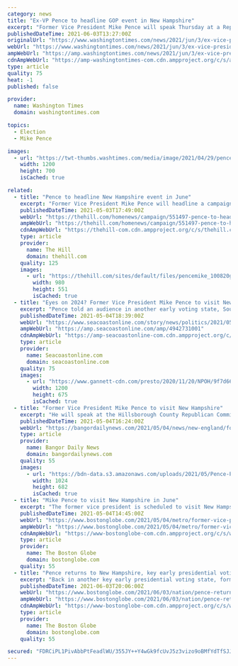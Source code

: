 ```yaml
---
category: news
title: "Ex-VP Pence to headline GOP event in New Hampshire"
excerpt: "Former Vice President Mike Pence will speak Thursday at a Republican fundraising dinner in New Hampshire, fueling speculation about a 2024 bid."
publishedDateTime: 2021-06-03T13:27:00Z
originalUrl: "https://www.washingtontimes.com/news/2021/jun/3/ex-vice-president-mike-pence-to-headline-gop-event/"
webUrl: "https://www.washingtontimes.com/news/2021/jun/3/ex-vice-president-mike-pence-to-headline-gop-event/"
ampWebUrl: "https://amp.washingtontimes.com/news/2021/jun/3/ex-vice-president-mike-pence-to-headline-gop-event/"
cdnAmpWebUrl: "https://amp-washingtontimes-com.cdn.ampproject.org/c/s/amp.washingtontimes.com/news/2021/jun/3/ex-vice-president-mike-pence-to-headline-gop-event/"
type: article
quality: 75
heat: -1
published: false

provider:
  name: Washington Times
  domain: washingtontimes.com

topics:
  - Election
  - Mike Pence

images:
  - url: "https://twt-thumbs.washtimes.com/media/image/2021/04/29/pence_palmetto_family_council_03238_c0-0-4078-2378_s1200x700.jpg?dcbc3518889d8f3c3cee918b44afabe6930c4985"
    width: 1200
    height: 700
    isCached: true

related:
  - title: "Pence to headline New Hampshire event in June"
    excerpt: "Former Vice President Mike Pence will headline a campaign event in New Hampshire next month, fueling speculation that he may run for the White House."
    publishedDateTime: 2021-05-03T17:49:00Z
    webUrl: "https://thehill.com/homenews/campaign/551497-pence-to-headline-new-hampshire-event-in-june"
    ampWebUrl: "https://thehill.com/homenews/campaign/551497-pence-to-headline-new-hampshire-event-in-june?amp"
    cdnAmpWebUrl: "https://thehill-com.cdn.ampproject.org/c/s/thehill.com/homenews/campaign/551497-pence-to-headline-new-hampshire-event-in-june?amp"
    type: article
    provider:
      name: The Hill
      domain: thehill.com
    quality: 125
    images:
      - url: "https://thehill.com/sites/default/files/pencemike_100820getty.jpg"
        width: 980
        height: 551
        isCached: true
  - title: "Eyes on 2024? Former Vice President Mike Pence to visit New Hampshire"
    excerpt: "Pence told an audience in another early voting state, South Carolina, that he will spend the coming months \"pushing back on the liberal agenda.\""
    publishedDateTime: 2021-05-04T18:39:00Z
    webUrl: "https://www.seacoastonline.com/story/news/politics/2021/05/04/former-vice-president-mike-pence-visit-new-hampshire-2024/4942731001/"
    ampWebUrl: "https://amp.seacoastonline.com/amp/4942731001"
    cdnAmpWebUrl: "https://amp-seacoastonline-com.cdn.ampproject.org/c/s/amp.seacoastonline.com/amp/4942731001"
    type: article
    provider:
      name: Seacoastonline.com
      domain: seacoastonline.com
    quality: 75
    images:
      - url: "https://www.gannett-cdn.com/presto/2020/11/20/NPOH/9f7d66ac-6847-4af7-8c14-94a076c98ab9-RB-Oct-Pease_Pence.jpg?auto=webp&crop=2820,1587,x0,y94&format=pjpg&width=1200"
        width: 1200
        height: 675
        isCached: true
  - title: "Former Vice President Mike Pence to visit New Hampshire"
    excerpt: "He will speak at the Hillsborough County Republican Committee's annual Lincoln-Reagan Awards Dinner in Manchester on June 3."
    publishedDateTime: 2021-05-04T16:24:00Z
    webUrl: "https://bangordailynews.com/2021/05/04/news/new-england/former-vice-president-mike-pence-to-visit-new-hampshire/"
    type: article
    provider:
      name: Bangor Daily News
      domain: bangordailynews.com
    quality: 55
    images:
      - url: "https://bdn-data.s3.amazonaws.com/uploads/2021/05/Pence-Palmetto-Family-Council.jpg"
        width: 1024
        height: 682
        isCached: true
  - title: "Mike Pence to visit New Hampshire in June"
    excerpt: "The former vice president is scheduled to visit New Hampshire to the first-in-the nation presidential primary state for the first time since the 2020 general election campaign."
    publishedDateTime: 2021-05-04T14:45:00Z
    webUrl: "https://www.bostonglobe.com/2021/05/04/metro/former-vice-president-mike-pence-visit-new-hampshire/"
    ampWebUrl: "https://www.bostonglobe.com/2021/05/04/metro/former-vice-president-mike-pence-visit-new-hampshire/?outputType=amp"
    cdnAmpWebUrl: "https://www-bostonglobe-com.cdn.ampproject.org/c/s/www.bostonglobe.com/2021/05/04/metro/former-vice-president-mike-pence-visit-new-hampshire/?outputType=amp"
    type: article
    provider:
      name: The Boston Globe
      domain: bostonglobe.com
    quality: 55
  - title: "Pence returns to New Hampshire, key early presidential voting state"
    excerpt: "Back in another key early presidential voting state, former Vice President Mike Pence is set to speak Thursday evening in New Hampshire."
    publishedDateTime: 2021-06-03T20:06:00Z
    webUrl: "https://www.bostonglobe.com/2021/06/03/nation/pence-returns-another-key-early-presidential-voting-state/"
    ampWebUrl: "https://www.bostonglobe.com/2021/06/03/nation/pence-returns-another-key-early-presidential-voting-state/?outputType=amp"
    cdnAmpWebUrl: "https://www-bostonglobe-com.cdn.ampproject.org/c/s/www.bostonglobe.com/2021/06/03/nation/pence-returns-another-key-early-presidential-voting-state/?outputType=amp"
    type: article
    provider:
      name: The Boston Globe
      domain: bostonglobe.com
    quality: 55

secured: "FDRCiPL1PivAbbPtFeadlWU/355JY++Y4wGk9fcUvJ5z3vizo9oBMfYdTfSJJf5pTmXWVIh36kyZBW02BtZGYoG2RiOe1ND0HYZpgfQOcKaGPGbMsI6SxM3IGP8njM9Q5t3k5wG9eB9pwiuvXgMY0wg4n+K4ZvhqF/VqOHanJOh9IYrtsn89iep7FS84Q4+iLZWCiYQp2QMqNnB0IT9M2loCpEsYoHE/E0rqsl1MLvRf2MpZqVqBRjC2NwY3YHTTDhDVHRvOJ+OFlCLf5mBGVOXO6GqE4e1NOorywf30BVQmLpPqmDcH7+jJvcrYR9C1opRey5Mffp70CLuF9hpr3MTbSKyBH/ZZzlQbtfpsnpA=;7Zuzbw7RASAWa82ZBnCyeQ=="
---
```


